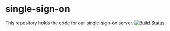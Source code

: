 # single-sign-on
This repository holds the code for our single-sign-on server.
[![Build Status](https://dev.azure.com/vcp-sh/single-sign-on/_apis/build/status/vcpsh.single-sign-on?branchName=master)](https://dev.azure.com/vcp-sh/single-sign-on/_build/latest?definitionId=4?branchName=master)
